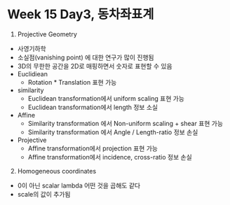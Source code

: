 # Week 15 Day3, 동차좌표계

1. Projective Geometry
* 사영기하학
* 소실점(vanishing point) 에 대한 연구가 많이 진행됨
* 3D의 무한한 공간을 2D로 매핑하면서 숫자로 표현할 수 있음
* Euclidiean
  * Rotation * Translation 표현 가능
* similarity
  * Euclidean transformation에서 uniform scaling 표현 가능
  * Euclidean transformation에서 length 정보 소실
* Affine
  * Similarity transformation 에서 Non-uniform scaling + shear 표현 가능
  * Similarity transformation 에서 Angle / Length-ratio 정보 손실
* Projective 
  * Affine transformation에서 projection 표현 가능
  * Affine transformation에서 incidence, cross-ratio 정보 손실

2. Homogeneous coordinates
* 0이 아닌 scalar lambda 어떤 것을 곱해도 같다
* scale의 값이 추가됨